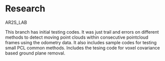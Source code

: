 # Research
AR2S_LAB

This branch has initial testing codes. It was just trail and errors on different methods to detect moving point clouds within consecutive pointcloud frames using the odometry data. It also includes sample codes for testing small PCL common methods. Includes the tesing code for voxel covariance based ground plane removal.
